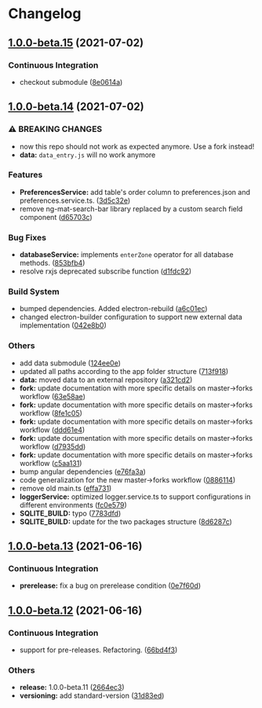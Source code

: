 # Changelog
## [1.0.0-beta.15](https://github.com/dent-table/dent-table/compare/v1.0.0-beta.14...v1.0.0-beta.15) (2021-07-02)


### Continuous Integration

* checkout submodule ([8e0614a](https://github.com/dent-table/dent-table/commit/8e0614a713199e66a91db1f5b68046bbc46839ad))

## [1.0.0-beta.14](https://github.com/dent-table/dent-table/compare/v1.0.0-beta.13...v1.0.0-beta.14) (2021-07-02)


### ⚠ BREAKING CHANGES

* now this repo should not work as expected anymore. Use a fork instead!
* **data:** `data_entry.js` will no work anymore

### Features

* **PreferencesService:** add table's order column to preferences.json and preferences.service.ts. ([3d5c32e](https://github.com/dent-table/dent-table/commit/3d5c32e2e472ff80da6409df7bd7005d34528734))
* remove ng-mat-search-bar library replaced by a custom search field component ([d65703c](https://github.com/dent-table/dent-table/commit/d65703c996ad2bef4f8dd3590fa6f6e00602450e))


### Bug Fixes

* **databaseService:** implements `enterZone` operator for all database methods. ([853bfb4](https://github.com/dent-table/dent-table/commit/853bfb4603f6ba64ff90bd0e6e7d8d4f54dc7f47))
* resolve rxjs deprecated subscribe function ([d1fdc92](https://github.com/dent-table/dent-table/commit/d1fdc9211b928a7235caa005a532d7077eca29ba))


### Build System

* bumped dependencies. Added electron-rebuild ([a6c01ec](https://github.com/dent-table/dent-table/commit/a6c01ec3daffd310b068d9132692fa5ed1c13ab7))
* changed electron-builder configuration to support new external data implementation ([042e8b0](https://github.com/dent-table/dent-table/commit/042e8b027a8a06d6070021347ca31a5a8f2b1369))


### Others

* add data submodule ([124ee0e](https://github.com/dent-table/dent-table/commit/124ee0e68bba1d19024a60cd681b77a8a827336b))
* updated all paths according to the app folder structure ([713f918](https://github.com/dent-table/dent-table/commit/713f918932636a8be8f1670b58a1a7638a9a3b4b))
* **data:** moved data to an external repository ([a321cd2](https://github.com/dent-table/dent-table/commit/a321cd283e6eded50f4312980ac41d299457e26d))
* **fork:** update documentation with more specific details on master->forks workflow ([63e58ae](https://github.com/dent-table/dent-table/commit/63e58ae62505045120c8d42c1f03312c27c9e99e))
* **fork:** update documentation with more specific details on master->forks workflow ([8fe1c05](https://github.com/dent-table/dent-table/commit/8fe1c05b555795fd52f9d686ad40da0e87d6b0f0))
* **fork:** update documentation with more specific details on master->forks workflow ([ddd61e4](https://github.com/dent-table/dent-table/commit/ddd61e477e6f43cdc2255f0e6f969d3d0d8630af))
* **fork:** update documentation with more specific details on master->forks workflow ([d7935dd](https://github.com/dent-table/dent-table/commit/d7935dd337d463c0ed4cce6138ea8dbbf8a7651c))
* **fork:** update documentation with more specific details on master->forks workflow ([c5aa131](https://github.com/dent-table/dent-table/commit/c5aa1311c5fabfcf7442a25c669964a085846b71))
* bump angular dependencies ([e76fa3a](https://github.com/dent-table/dent-table/commit/e76fa3af26ac37343bbef256ba833d2a288bc0b0))
* code generalization for the new master->forks workflow ([0886114](https://github.com/dent-table/dent-table/commit/0886114e981f8595df73e8c79d30369466c08a9f))
* remove old main.ts ([effa731](https://github.com/dent-table/dent-table/commit/effa7314a67246eb0784f70d45c4c85ffdfa0184))
* **loggerService:** optimized logger.service.ts to support configurations in different environments ([fc0e579](https://github.com/dent-table/dent-table/commit/fc0e57925df42db6dabc62b97c5c273342c116eb))
* **SQLITE_BUILD:** typo ([7783dfd](https://github.com/dent-table/dent-table/commit/7783dfd6d7e9c921d9e84cf70e1dfee025de5c82))
* **SQLITE_BUILD:** update for the two packages structure ([8d6287c](https://github.com/dent-table/dent-table/commit/8d6287c525ec81476a4fc754073b909d15b77b6b))

## [1.0.0-beta.13](https://github.com/vincios/dent-table/compare/v1.0.0-beta.12...v1.0.0-beta.13) (2021-06-16)


### Continuous Integration

* **prerelease:** fix a bug on prerelease condition ([0e7f60d](https://github.com/vincios/dent-table/commit/0e7f60dcbd94cb4fedbed1035bee114a2c2df695))

## [1.0.0-beta.12](https://github.com/vincios/dent-table/compare/v1.0.0-beta.11...v1.0.0-beta.12) (2021-06-16)


### Continuous Integration

* support for pre-releases. Refactoring. ([66bd4f3](https://github.com/vincios/dent-table/commit/66bd4f3d6307cfd44da6348d0a2d949581b638c7))


### Others

* **release:** 1.0.0-beta.11 ([2664ec3](https://github.com/vincios/dent-table/commit/2664ec3e248cd0b7c357e66569d8f6b9659d2f33))
* **versioning:** add standard-version ([31d83ed](https://github.com/vincios/dent-table/commit/31d83ed91b29071f03eebaa012d1e9a74cf1deac))

